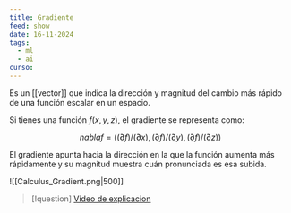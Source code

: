 ```yaml
---
title: Gradiente
feed: show
date: 16-11-2024
tags:
  - ml
  - ai
curso:
---
```

Es un [[vector]] que indica la dirección y magnitud del cambio más rápido de una función escalar en un espacio.

Si tienes una función $f(x,y,z)$, el gradiente se representa como:

$$nabla f=((∂ f)/(∂ x),(∂ f)/(∂ y),(∂ f)/(∂ z))$$

El gradiente apunta hacia la dirección en la que la función aumenta más rápidamente y su magnitud muestra cuán pronunciada es esa subida.

![[Calculus_Gradient.png|500]]

>[!question] [Video de explicacion](https://www.youtube.com/watch?v=Ag9GBB3pPkU)



